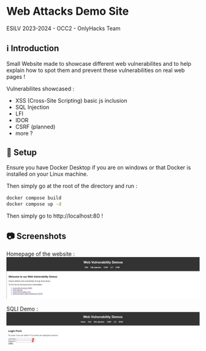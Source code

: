 # Web Attacks Demo Site
ESILV 2023-2024 - OCC2 - OnlyHacks Team

## :information_source: Introduction

Small Website made to showcase different web vulnerabilites and to help explain how to spot them and prevent these vulnerabilities on real web pages !

Vulnerabilites showcased :
- XSS (Cross-Site Scripting) basic js inclusion
- SQL Injection
- LFI
- IDOR
- CSRF (planned)
- more ?

## :wrench: Setup

Ensure you have Docker Desktop if you are on windows or that Docker is installed on your Linux machine.

Then simply go at the root of the directory and run :

```sh
docker compose build
docker compose up -d
```
Then simply go to http://localhost:80 !

## :camera: Screenshots

Homepage of the website :
![Homepage of our website](img/index.jpg)

SQLI Demo :
![SQLI Demo Login Page](img/sqli.png)
